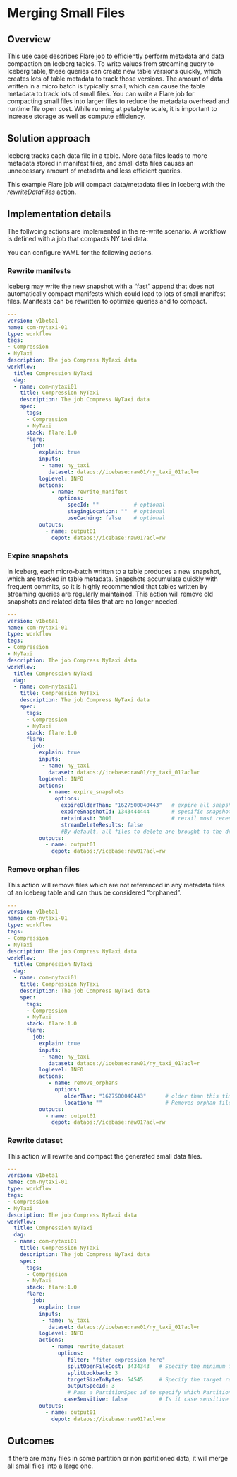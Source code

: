 # Merging Small Files

## Overview
This use case describes Flare job to efficiently perform metadata and data compaction on Iceberg tables. To write values from streaming query to Iceberg table, these queries can create new table versions quickly, which creates lots of table metadata to track those versions. The amount of data written in a micro batch is typically small, which can cause the table metadata to track lots of small files. You can write a Flare job for compacting small files into larger files to reduce the metadata overhead and runtime file open cost. While running at petabyte scale, it is important to increase storage as well as compute efficiency. 


## Solution approach

Iceberg tracks each data file in a table. More data files leads to more metadata stored in manifest files, and small data files causes an unnecessary amount of metadata and less efficient queries.

This example Flare job will compact data/metadata files in Iceberg  with the *rewriteDataFiles* action. 

## Implementation details

The follwoing actions are implemented in the re-write scenario. A workflow is defined with a job that compacts NY taxi data.

You can configure YAML for the following actions. 

### Rewrite manifests

Iceberg may write the new snapshot with a “fast” append that does not automatically compact manifests which could lead to  lots of small manifest files. Manifests can be rewritten to optimize queries and to compact. 

```yaml
---
version: v1beta1
name: com-nytaxi-01
type: workflow
tags:
- Compression
- NyTaxi
description: The job Compress NyTaxi data
workflow:
  title: Compression NyTaxi
  dag:
  - name: com-nytaxi01
    title: Compression NyTaxi
    description: The job Compress NyTaxi data
    spec:
      tags:
      - Compression
      - NyTaxi
      stack: flare:1.0
      flare:
        job:
          explain: true
          inputs:
           - name: ny_taxi
             dataset: dataos://icebase:raw01/ny_taxi_01?acl=r
          logLevel: INFO
          actions:
              - name: rewrite_manifest
                options:
                   specId: ""           # optional
                   stagingLocation: ""  # optional
                   useCaching: false    # optional
          outputs:
            - name: output01
              depot: dataos://icebase:raw01?acl=rw
```

### Expire snapshots
In Iceberg, each micro-batch written to a table produces a new snapshot, which are tracked in table metadata. Snapshots accumulate quickly with frequent commits, so it is highly recommended that tables written by streaming queries are regularly maintained. This action will remove old snapshots and related data files that are no longer needed. 

```yaml
---
version: v1beta1
name: com-nytaxi-01
type: workflow
tags:
- Compression
- NyTaxi
description: The job Compress NyTaxi data
workflow:
  title: Compression NyTaxi
  dag:
  - name: com-nytaxi01
    title: Compression NyTaxi
    description: The job Compress NyTaxi data
    spec:
      tags:
      - Compression
      - NyTaxi
      stack: flare:1.0
      flare:
        job:
          explain: true
          inputs:
           - name: ny_taxi
             dataset: dataos://icebase:raw01/ny_taxi_01?acl=r
          logLevel: INFO
          actions:
             - name: expire_snapshots
               options:
                 expireOlderThan: "1627500040443"   # expire all snapshots older than this timestamp millis.
                 expireSnapshotId: 1343444444       # specific snapshot to expire.
                 retainLast: 3000                   # retail most recent 10 snapshts.
                 streamDeleteResults: false 
                 #By default, all files to delete are brought to the driver at once which may be an issue with very long file lists. Set this to true to use toLocalIterator if you are running into memory issues when collecting the list of files to be deleted.
          outputs:
            - name: output01
              depot: dataos://icebase:raw01?acl=rw
```

### Remove orphan files

This action will remove files which are not referenced in any metadata files of an Iceberg table and can thus be considered “orphaned”.

```yaml
---
version: v1beta1
name: com-nytaxi-01
type: workflow
tags:
- Compression
- NyTaxi
description: The job Compress NyTaxi data
workflow:
  title: Compression NyTaxi
  dag:
  - name: com-nytaxi01
    title: Compression NyTaxi
    description: The job Compress NyTaxi data
    spec:
      tags:
      - Compression
      - NyTaxi
      stack: flare:1.0
      flare:
        job:
          explain: true
          inputs:
           - name: ny_taxi
             dataset: dataos://icebase:raw01/ny_taxi_01?acl=r
          logLevel: INFO
          actions:
             - name: remove_orphans
               options:
                  olderThan: "1627500040443"      # older than this time.
                  location: ""                    # Removes orphan files in the given location.
          outputs:
            - name: output01
              depot: dataos://icebase:raw01?acl=rw
```

### Rewrite dataset
This action will rewrite and compact the generated small data files.

```yaml
---
version: v1beta1
name: com-nytaxi-01
type: workflow
tags:
- Compression
- NyTaxi
description: The job Compress NyTaxi data
workflow:
  title: Compression NyTaxi
  dag:
  - name: com-nytaxi01
    title: Compression NyTaxi
    description: The job Compress NyTaxi data
    spec:
      tags:
      - Compression
      - NyTaxi
      stack: flare:1.0
      flare:
        job:
          explain: true
          inputs:
           - name: ny_taxi
             dataset: dataos://icebase:raw01/ny_taxi_01?acl=r
          logLevel: INFO
          actions:
              - name: rewrite_dataset
                options:
                   filter: "fiter expression here"
                   splitOpenFileCost: 3434343   # Specify the minimum file size to count to pack into one "bin"
                   splitLookback: 3
                   targetSizeInBytes: 54545     # Specify the target rewrite data file size in bytes
                   outputSpecId: 3              
                   # Pass a PartitionSpec id to specify which PartitionSpec should be used in DataFile rewrite
                  caseSensitive: false          # Is it case sensitive
          outputs:
            - name: output01
              depot: dataos://icebase:raw01?acl=rw
```

## Outcomes

if there are  many files in some partition or non partitioned data,  it will merge all small files into a large one.



